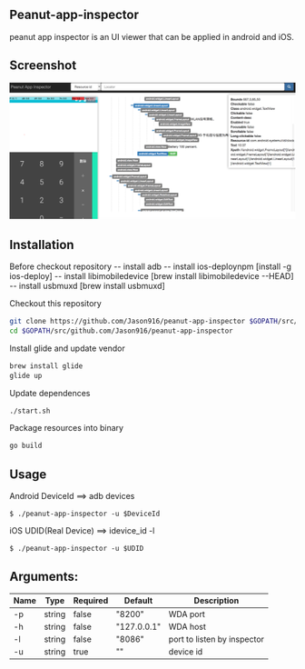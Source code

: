 ## Peanut-app-inspector
peanut app inspector is an UI viewer that can be applied in android and iOS.

## Screenshot
![image](/resources/static/pic/inspector_demo.png)

## Installation

Before checkout repository
-- install adb
-- install ios-deploynpm     [install -g ios-deploy]
-- install libimobiledevice  [brew install libimobiledevice --HEAD]
-- install usbmuxd           [brew install usbmuxd]

Checkout this repository
```bash
git clone https://github.com/Jason916/peanut-app-inspector $GOPATH/src/github.com/Jason916/peanut-app-inspector
cd $GOPATH/src/github.com/Jason916/peanut-app-inspector
```

Install glide and update vendor
```bash
brew install glide
glide up
```

Update dependences
```bash
./start.sh
```
Package resources into binary
```bash
go build
```

## Usage
Android
DeviceId ==> adb devices
```
$ ./peanut-app-inspector -u $DeviceId
```
iOS
UDID(Real Device) ==> idevice_id -l
```
$ ./peanut-app-inspector -u $UDID
```


## Arguments:

| Name              | Type   | Required | Default   | Description                      |
| ----------------- | ------ |--------- | --------- |--------------------------------- |
| -p                | string | false    | "8200"    |WDA port                          |
| -h                | string | false    |"127.0.0.1"|WDA host                          |
| -l                | string | false    | "8086"    |port to listen by inspector       |
| -u                | string | true     | ""        |device id                         |
